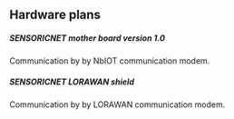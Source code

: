## Hardware plans

##### SENSORICNET mother board version 1.0

Communication by by NbIOT communication modem.


##### SENSORICNET LORAWAN shield

Communication by by LORAWAN communication modem.
